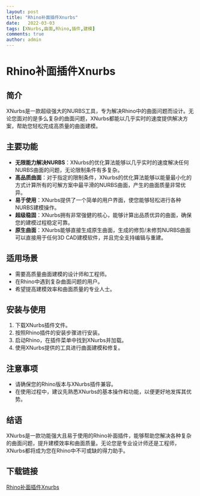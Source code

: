 ```yaml
---
layout: post
title: "Rhino补面插件Xnurbs"
date:   2022-03-03
tags: [XNurbs,曲面,Rhino,插件,建模]
comments: true
author: admin
---
```

# Rhino补面插件Xnurbs

## 简介
XNurbs是一款超级强大的NURBS工具，专为解决Rhino中的曲面问题而设计。无论您面对的是多么复杂的曲面问题，XNurbs都能以几乎实时的速度提供解决方案，帮助您轻松完成高质量的曲面建模。

## 主要功能
- **无限能力解决NURBS**：XNurbs的优化算法能够以几乎实时的速度解决任何NURBS曲面的问题，无论限制条件有多复杂。
- **高品质曲面**：对于指定的限制条件，XNurbs的优化算法能够以能量最小化的方式计算所有的可解方案中最平滑的NURBS曲面，产生的曲面质量非常优异。
- **易于使用**：XNurbs提供了一个简单的用户界面，使您能够轻松进行各种NURBS建模操作。
- **超级稳固**：XNurbs拥有非常强健的核心，能够计算出品质优异的曲面，确保您的建模过程稳定可靠。
- **原生曲面**：XNurbs能够直接生成原生曲面，生成的修剪/未修剪NURBS曲面可以直接用于任何3D CAD建模软件，并且完全支持编辑与重建。

## 适用场景
- 需要高质量曲面建模的设计师和工程师。
- 在Rhino中遇到复杂曲面问题的用户。
- 希望提高建模效率和曲面质量的专业人士。

## 安装与使用
1. 下载XNurbs插件文件。
2. 按照Rhino插件的安装步骤进行安装。
3. 启动Rhino，在插件菜单中找到XNurbs并加载。
4. 使用XNurbs提供的工具进行曲面建模和修复。

## 注意事项
- 请确保您的Rhino版本与XNurbs插件兼容。
- 在使用过程中，建议先熟悉XNurbs的基本操作和功能，以便更好地发挥其优势。

## 结语
XNurbs是一款功能强大且易于使用的Rhino补面插件，能够帮助您解决各种复杂的曲面问题，提升建模效率和曲面质量。无论您是专业设计师还是工程师，XNurbs都将成为您在Rhino中不可或缺的得力助手。

## 下载链接

[Rhino补面插件Xnurbs](https://pan.quark.cn/s/be7c41e9b2cb)